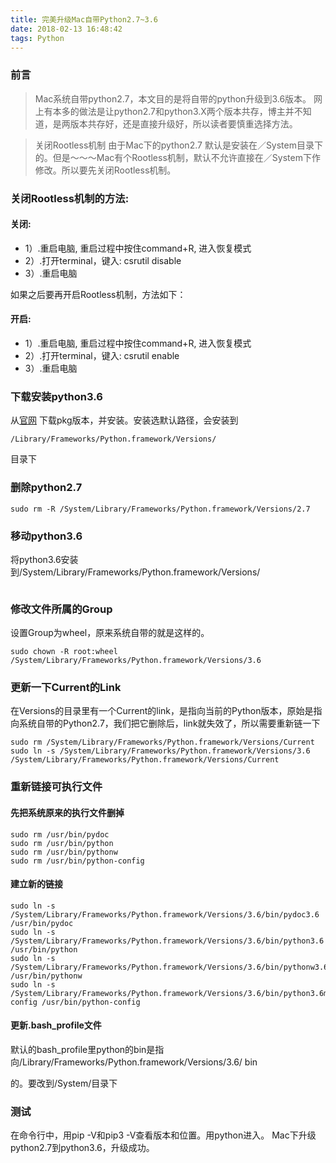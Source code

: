 ```yaml
---
title: 完美升级Mac自带Python2.7~3.6
date: 2018-02-13 16:48:42
tags: Python
---
```

### 前言
> Mac系统自带python2.7，本文目的是将自带的python升级到3.6版本。 
网上有本多的做法是让python2.7和python3.X两个版本共存，博主并不知道，是两版本共存好，还是直接升级好，所以读者要慎重选择方法。

> 关闭Rootless机制
由于Mac下的python2.7 默认是安装在／System目录下的。但是～～～Mac有个Rootless机制，默认不允许直接在／System下作修改。所以要先关闭Rootless机制。

### 关闭Rootless机制的方法: 

#### 关闭: 
* 1）.重启电脑, 重启过程中按住command+R, 进入恢复模式 
* 2）.打开terminal，键入: csrutil disable 
* 3）.重启电脑

如果之后要再开启Rootless机制，方法如下： 

#### 开启: 
* 1）.重启电脑, 重启过程中按住command+R, 进入恢复模式 
* 2）.打开terminal，键入: csrutil enable 
* 3）.重启电脑


### 下载安装python3.6

从[官网](https://www.python.org/downloads/ )
下载pkg版本，并安装。安装选默认路径，会安装到

```
/Library/Frameworks/Python.framework/Versions/
```

目录下

### 删除python2.7

```
sudo rm -R /System/Library/Frameworks/Python.framework/Versions/2.7
```

### 移动python3.6

将python3.6安装到/System/Library/Frameworks/Python.framework/Versions/

```sudo mv /Library/Frameworks/Python.framework/Versions/3.6 /System/Library/Frameworks/Python.framework/Versions
```

### 修改文件所属的Group

设置Group为wheel，原来系统自带的就是这样的。

```
sudo chown -R root:wheel /System/Library/Frameworks/Python.framework/Versions/3.6
```

### 更新一下Current的Link

在Versions的目录里有一个Current的link，是指向当前的Python版本，原始是指向系统自带的Python2.7，我们把它删除后，link就失效了，所以需要重新链一下

```
sudo rm /System/Library/Frameworks/Python.framework/Versions/Current
sudo ln -s /System/Library/Frameworks/Python.framework/Versions/3.6 /System/Library/Frameworks/Python.framework/Versions/Current
```

### 重新链接可执行文件

#### 先把系统原来的执行文件删掉


```
sudo rm /usr/bin/pydoc
sudo rm /usr/bin/python
sudo rm /usr/bin/pythonw
sudo rm /usr/bin/python-config
```
#### 建立新的链接

```
sudo ln -s /System/Library/Frameworks/Python.framework/Versions/3.6/bin/pydoc3.6 /usr/bin/pydoc
sudo ln -s /System/Library/Frameworks/Python.framework/Versions/3.6/bin/python3.6 /usr/bin/python
sudo ln -s /System/Library/Frameworks/Python.framework/Versions/3.6/bin/pythonw3.6 /usr/bin/pythonw
sudo ln -s /System/Library/Frameworks/Python.framework/Versions/3.6/bin/python3.6m-config /usr/bin/python-config
```


#### 更新.bash_profile文件

默认的bash_profile里python的bin是指向/Library/Frameworks/Python.framework/Versions/3.6/
bin

的。要改到/System/目录下


### 测试
在命令行中，用pip -V和pip3 -V查看版本和位置。用python进入。 
Mac下升级python2.7到python3.6，升级成功。